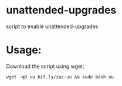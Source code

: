 # unattended-upgrades
script to enable unattended-upgrades

Usage:
=====

Download the script using wget:

`wget -qO uu bit.ly/zac-uu && sudo bash uu`

